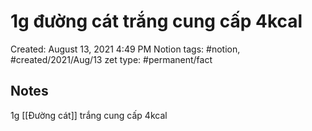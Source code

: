 # 1g đường cát trắng cung cấp 4kcal

Created: August 13, 2021 4:49 PM
Notion tags: #notion, #created/2021/Aug/13
zet type: #permanent/fact

## Notes
1g [[Đường cát]] trắng cung cấp 4kcal